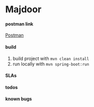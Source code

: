 # Majdoor

#### postman link
[Postman](sss)

#### build
1. build project with `mvn clean install`
2. run locally with `mvn spring-boot:run`

#### SLAs



#### todos

#### known bugs
